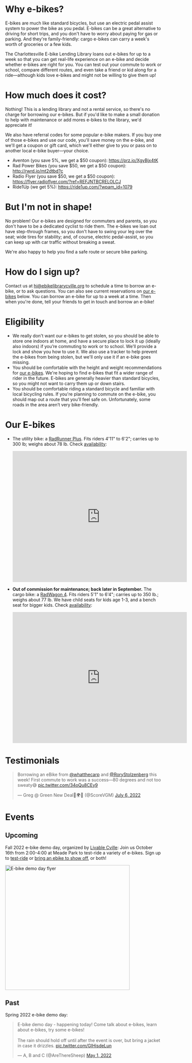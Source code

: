 # Why e-bikes?

E-bikes are much like standard bicycles, but use an electric pedal assist system
to power the bike as you pedal. E-bikes can be a great alternative to
driving for short trips, and you don't have to worry about paying for
gas or parking. And they're family-friendly: cargo e-bikes can carry a
week's worth of groceries or a few kids.

The Charlottesville E-bike Lending Library loans out e-bikes for up to a
week so that you can get real-life experience on an e-bike
and decide whether e-bikes are right for you. You can test out your
commute to work or school, compare different routes, and even take a
friend or kid along for a ride—although kids love e-bikes and might not
be willing to give them up!

# How much does it cost?

Nothing! This is a lending library and not a rental service, so there's no charge for borrowing our e-bikes. But if you'd like to make a small donation to help with maintenance or add mores e-bikes to the library, we'd appreciate it!

We also have referral codes for some popular e-bike makers. If you buy one of
those e-bikes and use our code, you'll save money on the e-bike, and we'll
get a coupon or gift card, which we'll either give to you or pass on to
another local e-bike buyer—your choice.

* Aventon (you save 5%, we get a $50 coupon): https://prz.io/XgyBjx4tK
* Rad Power Bikes (you save $50, we get a $50 coupon): http://rwrd.io/mt2dtbd?c
* Radio Flyer (you save $50, we get a $50 coupon): https://flyer.radioflyer.com/?ref=REFJNTBCRELOLCJ
* Ride1Up (we get 5%): https://ride1up.com/?wpam_id=1079

# But I'm not in shape!

No problem! Our e-bikes are designed for commuters and parents, so you
don't have to be a dedicated cyclist to ride them. The e-bikes we loan
out have step-through frames, so you don't have to swing your leg over
the seat; wide tires for stability; and, of course, electric
pedal-assist, so you can keep up with car traffic without breaking a
sweat.

We're also happy to help you find a safe route or secure bike parking.

# How do I sign up?

Contact us at hi@ebikelibrarycville.org to schedule a time to borrow an e-bike, or to ask questions. You can also see current reservations on [our e-bikes](#our-e-bikes) below. You can borrow an e-bike for up to a week at a time. Then when you're done, tell your friends to get in touch and borrow an e-bike!

# Eligibility

* We really don't want our e-bikes to get stolen, so you should be able to store one indoors at home, and have a secure place to lock it up (ideally also indoors) if you’re commuting to work or to school. We'll provide a lock and show you how to use it. We also use a tracker to help prevent the e-bikes from being stolen, but we'll only use it if an e-bike goes missing.
* You should be comfortable with the height and weight recommendations for [our e-bikes](#our-e-bikes). We're hoping to find e-bikes that fit a wider range of rider in the future. E-bikes are generally heavier than standard bicycles, so you might not want to carry them up or down stairs.
* You should be comfortable riding a standard bicycle and familiar with local bicycling rules. If you're planning to commute on the e-bike, you should map out a route that you’ll feel safe on. Unfortunately, some roads in the area aren’t very bike-friendly.

# Our E-bikes

* The utility bike: a [RadRunner Plus](https://www.radpowerbikes.com/products/radrunner-plus-electric-utility-bike). Fits riders 4'11" to 6'2"; carries up to 300 lb; weighs about 78 lb. Check [availability](https://calendar.google.com/calendar/embed?src=el8ge7ipfsd4iquqftblrgaqv4%40group.calendar.google.com&ctz=America%2FNew_York):

  <iframe src="https://calendar.google.com/calendar/embed?src=el8ge7ipfsd4iquqftblrgaqv4%40group.calendar.google.com&ctz=America%2FNew_York" style="border: 0" width="560" height="420" frameborder="0" scrolling="no"></iframe>

* **Out of commission for maintenance; back later in September.** The cargo bike: a [RadWagon 4](https://www.radpowerbikes.com/collections/electric-bikes/products/radwagon-electric-cargo-bike). Fits riders 5'1" to 6'4"; carries up to 350 lb.; weighs about 77 lb. We have child seats for kids age 1-3, and a bench seat for bigger kids. Check [availability](https://calendar.google.com/calendar/embed?src=aohdup6p62o5lrf1cliv6iamo0%40group.calendar.google.com&ctz=America%2FNew_York):

  <iframe src="https://calendar.google.com/calendar/embed?src=aohdup6p62o5lrf1cliv6iamo0%40group.calendar.google.com&ctz=America%2FNew_York" style="border: 0" width="560" height="420" frameborder="0" scrolling="no"></iframe>

# Testimonials

<blockquote class="twitter-tweet"><p lang="en" dir="ltr">Borrowing an eBike from <a href="https://twitter.com/whatthecarp?ref_src=twsrc%5Etfw">@whatthecarp</a> and <a href="https://twitter.com/RoryStolzenberg?ref_src=twsrc%5Etfw">@RoryStolzenberg</a> this week! First commute to work was a success—80 degrees and not too sweaty😅 <a href="https://t.co/34oQu8CEy9">pic.twitter.com/34oQu8CEy9</a></p>&mdash; Greg @ Green New Deal🌹🌍✊ (@ScoreVGM) <a href="https://twitter.com/ScoreVGM/status/1544663236611637250?ref_src=twsrc%5Etfw">July 6, 2022</a></blockquote> <script async src="https://platform.twitter.com/widgets.js" charset="utf-8"></script>

# Events

## Upcoming

Fall 2022 e-bike demo day, organized by [Livable Cville](http://livablecville.org): Join us October 16th from 2:00-4:00 at Meade
Park to test-ride a variety of e-bikes. Sign up to [test-ride](https://www.eventbrite.com/e/ebike-demo-day-october-tickets-411906010967) or
[bring an ebike to show off](https://docs.google.com/forms/d/e/1FAIpQLSdHOqKuAzPdaHKDCNzUkWp30-QEWOhad9he6LXjJoBjeDgjzQ/viewform), or both!

<img src="/ebike-demo-day-1016-flyer.jpg" alt="E-bike demo day flyer"
width="400"/>

## Past

Spring 2022 e-bike demo day:

<blockquote class="twitter-tweet"><p lang="en" dir="ltr">E-bike demo day - happening today! Come talk about e-bikes, learn about e-bikes, try some e-bikes! <br><br>The rain should hold off until after the event is over, but bring a jacket in case it drizzles. <a href="https://t.co/GIHisdeLun">pic.twitter.com/GIHisdeLun</a></p>&mdash; A, B and C (@AreThereSheep) <a href="https://twitter.com/AreThereSheep/status/1520766481994235906?ref_src=twsrc%5Etfw">May 1, 2022</a></blockquote> <script async src="https://platform.twitter.com/widgets.js" charset="utf-8"></script>
